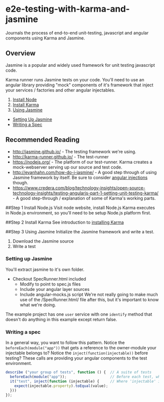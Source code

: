 # e2e-testing-with-karma-and-jasmine
Journals the process of end-to-end unit-testing, javascript and angular components using Karma and Jasmine.

## Overview
Jasmine is a popular and widely used framework for unit testing javascript code.

Karma runner runs Jasmine tests on your code.  You'll need to use an angular library providing "mock" components of it's framework that inject your services / factories and other angular injectables.

1. [Install Node](#step-1-install-node)
2. [Install Karma](#step-2-install-karma)
3. [Using Jasmine](#step-3-using-jasmine)
  - [Setting Up Jasmine](#setting-up-jasmine)
  - [Writing a Spec](#writing-a-spec)

## Recommended Reading
- http://jasmine.github.io/ - The testing framework we're using.
- http://karma-runner.github.io/ - The test-runner
- https://nodejs.org/ - The platform of our test-runner.  Karma creates a mock-webserver serving up our source and test code.
- http://evanhahn.com/how-do-i-jasmine/ - A good step through of using Jasmine framework by itself.  Be sure to consider [angular injections](#writing-a-spec) though.
- https://www.credera.com/blog/technology-insights/open-source-technology-insights/testing-angularjs-part-1-setting-unit-testing-karma/ - A good step-through / explanation of some of Karma's working parts.

##Step 1 Install Node.js
Visit node website, install Node.js
Karma executes in Node.js environment, so you'll need to be setup Node.js platform first.

##Step 2 Install Karma
See introduction to  [installing Karma](http://karma-runner.github.io/0.13/intro/installation.html)

##Step 3 Using Jasmine
Initialize the Jasmine framework and write a test.
1. Download the Jasmine source
2. Write a test

### Setting up Jasmine
You'll extract jasmine to it's own folder.
- Checkout SpecRunner.html included
  - Modify to point to spec.js files
  - Include your angular layer sources
  - Include angular-mocks.js script
We're not really going to make much use of the /SpecRunner.html/ file after this, but it's important to know what we're doing.

The example project has one `user` service with one `identify` method that doesn't do anything in this example except return false.

### Writing a spec
In a general way, you want to follow this pattern.  Notice the `beforeEach(module("app"))` that gets a reference to the owner-module your injectable belongs to?  Notice the `inject(function(injectable))` before testing?  These calls are providing your angular components to the test environment.

```javascript
describe ("your group of tests", function () {  // A suite of tests
  beforeEach(module("app"));                    // Before each test, where "app" is your module
  it("test", inject(function (injectable) {     // Where 'injectable' is your injection
    expect(injectable.property).toEqual(value);
  }))
});
```

